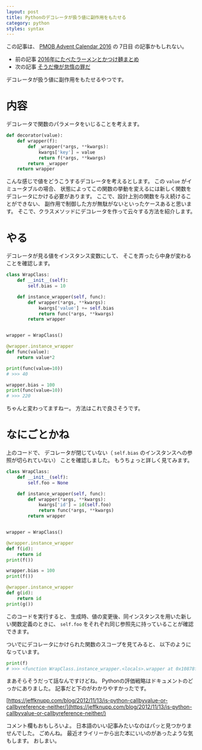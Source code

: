 ```yaml
---
layout: post
title: Pythonのデコレータが扱う値に副作用をもたせる
category: python
styles: syntax
---
```

この記事は、
[PMOB Advent Calendar 2016](http://www.adventar.org/calendars/1832)
の 7日目 の記事かもしれない。

- 前の記事 [2016年にたべたラーメンとかつけ麺まとめ](http://menonomo.hateblo.jp/entry/2016/12/06/040834)
- 次の記事 [そうだ俺が怠惰の罪だ](http://zodi-g12.hatenablog.com/entry/2016/12/08/195451)

デコレータが扱う値に副作用をもたせるやつです。


# 内容
デコレータで関数のパラメータをいじることを考えます。

```python
def decorator(value):
    def wrapper(f):
        def _wrapper(*args, **kwargs):
            kwargs['key'] = value
            return f(*args, **kwargs)
        return _wrapper
    return wrapper
```

こんな感じで値をどうこうするデコレータを考えるとします。
この `value` がイミュータブルの場合、
状態によってこの関数の挙動を変えるには新しく関数をデコレータにかける必要があります。
ここで、設計上別の関数を与え続けることができない、
副作用で制御した方が無駄がないといったケースあると思います。
そこで、クラスメソッドにデコレータを作って云々する方法を紹介します。


# やる
デコレータが見る値をインスタンス変数にして、
そこを弄ったら中身が変わることを確認します。

```python
class WrapClass:
    def __init__(self):
        self.bias = 10

    def instance_wrapper(self, func):
        def wrapper(*args, **kwargs):
            kwargs['value'] += self.bias
            return func(*args, **kwargs)
        return wrapper


wrapper = WrapClass()

@wrapper.instance_wrapper
def func(value):
    return value*2

print(func(value=10))
# >>> 40

wrapper.bias = 100
print(func(value=10))
# >>> 220
```

ちゃんと変わってますねー。
方法はこれで良さそうです。


# なにごとかね
上のコードで、
デコレータが閉じていない（ `self.bias` のインスタンスへの参照が切られていない）
ことを確認しました。
もうちょっと詳しく見てみます。

```python
class WrapClass:
    def __init__(self):
        self.foo = None

    def instance_wrapper(self, func):
        def wrapper(*args, **kwargs):
            kwargs['id'] = id(self.foo)
            return func(*args, **kwargs)
        return wrapper


wrapper = WrapClass()

@wrapper.instance_wrapper
def f(id):
    return id
print(f())

wrapper.bias = 100
print(f())

@wrapper.instance_wrapper
def g(id):
    return id
print(g())
```

このコードを実行すると、
生成時、値の変更後、同インスタンスを用いた新しい関数定義のときに、
`self.foo` をそれぞれ同じ参照先に持っていることが確認できます。

ついでにデコレータにかけられた関数のスコープを見てみると、
以下のようになっています。

```python
print(f)
# >>> <function WrapClass.instance_wrapper.<locals>.wrapper at 0x10878f158>
```


まあそらそうだって話なんですけどね。
Pythonの評価戦略はドキュメントのどっかにありました。
記事だと下のがわかりやすかったです。

[https://jeffknupp.com/blog/2012/11/13/is-python-callbyvalue-or-callbyreference-neither/](https://jeffknupp.com/blog/2012/11/13/is-python-callbyvalue-or-callbyreference-neither/)

コメント欄もおもしろいよ。
日本語のいい記事みたいなのはパッと見つかりませんでした。
ごめんね。
最近オライリーから出た本にいいのがあったような気もします。
おしまい。
